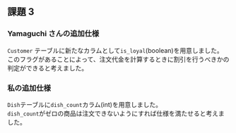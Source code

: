 ## 課題 3

### Yamaguchi さんの追加仕様

`Customer` テーブルに新たなカラムとして`is_loyal`(boolean)を用意しました。
このフラグがあることによって、注文代金を計算するときに割引を行うべきかの判定ができると考えました。

### 私の追加仕様

`Dish`テーブルに`dish_count`カラム(int)を用意しました。  
`dish_count`がゼロの商品は注文できないようにすれば仕様を満たせると考えました。

